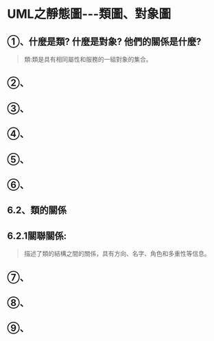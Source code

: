 # **UML之靜態圖---類圖、對象圖**
## ①、什麼是類? 什麼是對象? 他們的關係是什麼?
> 類:類是具有相同屬性和服務的一組對象的集合。
## ②、
## ③、
## ④、
## ⑤、
## ⑥、
## 6.2、類的關係
## 6.2.1關聯關係:
>描述了類的結構之間的關係，具有方向、名字、角色和多重性等信息。
## ⑦、
## ⑧、
## ⑨、
